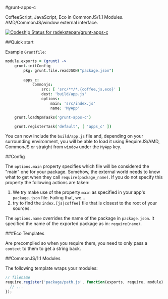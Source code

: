 #grunt-apps-c

CoffeeScript, JavaScript, Eco in CommonJS/1.1 Modules. AMD/CommonJS/window external interface.

[ ![Codeship Status for radekstepan/grunt-apps-c](https://www.codeship.io/projects/7c42c200-2543-0131-75e4-3aa0f2c98596/status?branch=master)](https://www.codeship.io/projects/8915)

##Quick start

Example `Gruntfile`:

```coffeescript
module.exports = (grunt) ->
    grunt.initConfig
        pkg: grunt.file.readJSON("package.json")
        
        apps_c:
            commonjs:
                src: [ 'src/**/*.{coffee,js,eco}' ]
                dest: 'build/app.js'
                options:
                    main: 'src/index.js'
                    name: 'MyApp'

    grunt.loadNpmTasks('grunt-apps-c')

    grunt.registerTask('default', [ 'apps_c' ])

```

You can now include the `build/app.js` file and, depending on your surrounding environment, you will be able to load it using RequireJS/AMD, CommonJS or straight from `window` under the `MyApp` key.

##Config

The `options.main` property specifies which file will be considered the "main" one for your package. Somehow, the external world needs to know what to get when they call `require(package_name)`. If you do not specify this property the following actions are taken:

1. We try make use of the property `main` as specified in your app's `package.json` file. Failing that, we...
1. try to find the `index.[js|coffee]` file that is closest to the root of your sources.

The `options.name` overrides the name of the package in `package.json`. It specified the name of the exported package as in: `require(name)`.

###Eco Templates

Are precompiled so when you require them, you need to only pass a `context` to them to get a string back.

##CommonJS/1.1 Modules

The following template wraps your modules:

```javascript
// filename
require.register('package/path.js', function(exports, require, module) {
  // ...
});
```
